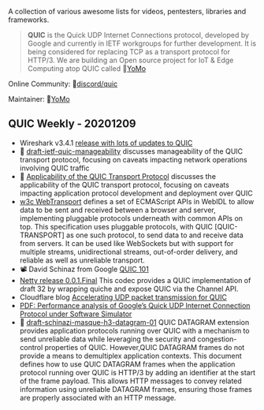 A collection of various awesome lists for videos, pentesters, libraries and frameworks.

> **QUIC** is the Quick UDP Internet Connections protocol, developed by Google and currently in IETF workgroups for further development. It is being considered for replacing TCP as a transport protocol for HTTP/3. We are building an Open source project for IoT & Edge Computing atop QUIC called 🦖[YoMo](https://yomo.run/)

Online Community: 🍖[discord/quic](https://discord.gg/CTH3wv9) 

Maintainer: 🦖[YoMo](https://yomo.run/)

## QUIC Weekly - 20201209

* Wireshark v3.4.1 [release with lots of updates to QUIC](https://www.wireshark.org/docs/relnotes/wireshark-3.4.1.html)
* 📢 [draft-ietf-quic-manageability](https://quicwg.org/ops-drafts/draft-ietf-quic-manageability.html) discusses manageability of the QUIC transport protocol, focusing on caveats impacting network operations involving QUIC traffic
* 📢 [Applicability of the QUIC Transport Protocol](https://quicwg.org/ops-drafts/draft-ietf-quic-applicability.html) discusses the applicability of the QUIC transport protocol, focusing on caveats impacting application protocol development and deployment over QUIC
* [w3c WebTransport](https://w3c.github.io/webtransport/) defines a set of ECMAScript APIs in WebIDL to allow data to be sent and received between a browser and server, implementing pluggable protocols underneath with common APIs on top. This specification uses pluggable protocols, with QUIC [QUIC-TRANSPORT] as one such protocol, to send data to and receive data from servers. It can be used like WebSockets but with support for multiple streams, unidirectional streams, out-of-order delivery, and reliable as well as unreliable transport.
* 📽 David Schinaz from Google [QUIC 101](https://www.youtube.com/watch?v=dQ5AND4DPyU)
* [Netty release 0.0.1.Final](https://netty.io/news/2020/12/09/quic-0-0-1-Final.html) This codec provides a QUIC implementation of draft 32 by wrapping quiche and expose QUIC via the Channel API.
* Cloudflare blog [Accelerating UDP packet transmission for QUIC](https://blog.cloudflare.com/accelerating-udp-packet-transmission-for-quic/)
* [PDF: Performance analysis of Google’s Quick UDP Internet Connection Protocol under Software Simulator](https://www.researchgate.net/publication/343651688_Performance_analysis_of_Google%27s_Quick_UDP_Internet_Connection_Protocol_under_Software_Simulator)
* 📢 [draft-schinazi-masque-h3-datagram-01](https://tools.ietf.org/html/draft-schinazi-masque-h3-datagram-01) QUIC DATAGRAM extension provides application protocols running over QUIC with a mechanism to send unreliable data while leveraging the security and congestion-control properties of QUIC. However,QUIC DATAGRAM frames do not provide a means to demultiplex application contexts.  This document defines how to use QUIC DATAGRAM frames when the application protocol running over QUIC is HTTP/3 by adding an identifier at the start of the frame payload. This allows HTTP messages to convey related information using unreliable DATAGRAM frames, ensuring those frames are properly associated with an HTTP message.

